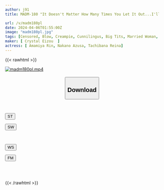 ```yaml
---
author: j91
title: MADM-180 "It Doesn't Matter How Many Times You Let It Out...I'll Do It As Much As You Want." Amateur MILF Wives' Virginity Brush 21 ALL2 Continuous Ejaculation 3 Sets Complete Recording

url: /v/madm180pl
date: 2024-04-06T01:55:00Z
image: "madm180pl.jpg"
tags: [Censored, Blow, Creampie, Cunnilingus, Big Tits, Married Woman, Titty Fuck, Cowgirl, Finger Fuck, 69, Shaved, Virgin Man, Huge Butt, Kiss, Back	]
maker: [ Crystal Eizou  ]
actress: [ Amamiya Rin, Nakano Azusa, Tachibana Reina]
---
```



{{< rawhtml >}}

<div class="video" data-videoid="vpGdbMmLXBU49VL">
    <a href="javascript:;">
        <img src="/v/madm180pl/madm180pl.jpg" width="WIDTH" height="HEIGHT" alt="madm180pl.mp4" loading="lazy">
    </a>
</div>

<script type="text/javascript" src="https://j91.asia/asset/on-demand-st.js"></script>

<br>
  <link rel="stylesheet" href="https://j91.asia/asset/bs5.css">
  
  <center>
  <button class="btn btn-primary" type="button" data-bs-toggle="collapse" data-bs-target=".multi-collapse" aria-expanded="false" aria-controls="multiCollapseExample1 multiCollapseExample2"><h2>Download</h2></button></center>
</p>
<div class="row">
  <div class="col">
    <div class="collapse multi-collapse" id="multiCollapseExample1">
      <div class="card card-body">
	      	      <br>
<div class="buttons">  
<p><a href="https://streamtape.to/v/vpGdbMmLXBU49VL" target="_blank"><button class="btn-hover color-3"><i class="fa fa-download"></i> ST</button></a></p>
<p><a href="https://asnwish.com/2xf5lkofumif" target="_blank"><button class="btn-hover color-2"><i class="fa fa-download"></i> SW</button></a></p></div>
    </div>
  </div>
</div>
  <div class="col">
    <div class="collapse multi-collapse" id="multiCollapseExample2">
      <div class="card card-body">
	      <br>
<div class="buttons">
<p><a href="https://wolfstream.tv/nwp7jby6ljwg"><button class="btn-hover color-9"><i class="fa fa-download"></i> WS</button></a></p>
<p><a href="https://filemoon.sx/d/ryon9qi39xd7"><button class="btn-hover color-8"><i class="fa fa-download"></i> FM</button></a></p></div>
<br><br>
      </div>
    </div>
  </div>
</div>

{{< /rawhtml >}}